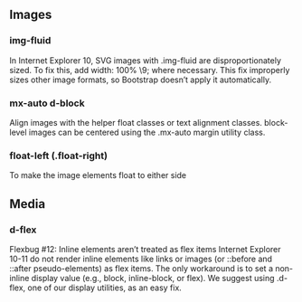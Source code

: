 ## Images
### img-fluid
In Internet Explorer 10, SVG images with .img-fluid are disproportionately sized. To fix this, add width: 100% \9; where necessary. This fix improperly sizes other image formats, so Bootstrap doesn’t apply it automatically.

### mx-auto d-block 
Align images with the helper float classes or text alignment classes. block-level images can be centered using the .mx-auto margin utility class.

### float-left (.float-right)
To make the image elements float to either side

## Media
### d-flex
Flexbug #12: Inline elements aren’t treated as flex items
Internet Explorer 10-11 do not render inline elements like links or images (or ::before and ::after pseudo-elements) as flex items. The only workaround is to set a non-inline display value (e.g., block, inline-block, or flex). We suggest using .d-flex, one of our display utilities, as an easy fix.
